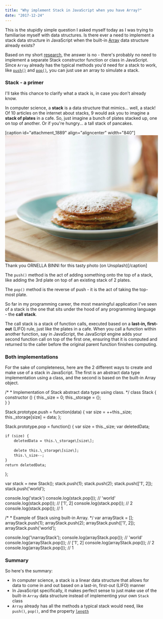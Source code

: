 ```yaml
---
title: "Why implement Stack in JavaScript when you have Array?"
date: "2017-12-24"
---
```


This is the stupidly simple question I asked myself today as I was trying to familiarise myself with data structures. Is there ever a need to implement a stack data structure in JavaScript when the built-in [Array](https://developer.mozilla.org/en-US/docs/Web/JavaScript/Reference/Global_Objects/Array) data structure already exists?

Based on my short [research](http://radar.oreilly.com/2014/03/stacks-in-javascript.html), the answer is no - there's probably no need to implement a separate Stack constructor function or class in JavaScript. Since `Array` already has the typical methods you'd need for a stack to work, like [`push()`](https://developer.mozilla.org/en-US/docs/Web/JavaScript/Reference/Global_Objects/Array/push) and [`pop()`](https://developer.mozilla.org/en-US/docs/Web/JavaScript/Reference/Global_Objects/Array/pop), you can just use an array to simulate a stack.

### Stack - a primer

I'll take this chance to clarify what a stack is, in case you don't already know.

In computer science, a **stack** is a data structure that mimics... well, a stack! Of 10 articles on the internet about stacks, 9 would ask you to imagine a **stack of plates** in a cafe. So, just imagine a bunch of plates stacked up, one on top of another. Or if you're hungry... a tall stack of pancakes.

\[caption id="attachment\_1889" align="aligncenter" width="840"\]![stack of pancakes metaphor for javascript stack data structure](images/ornella-binni-151618-e1514134636528-1024x849.jpg) Thank you ORNELLA BINNI for this tasty photo (on Unsplash)\[/caption\]

The `push()` method is the act of adding something onto the top of a stack, like adding the 3rd plate on top of an existing stack of 2 plates.

The `pop()` method is the reverse of push - it is the act of taking the top-most plate.

So far in my programming career, the most meaningful application I've seen of a stack is the one that sits under the hood of any programming language - the **call stack**.

The call stack is a stack of function calls, executed based on a **last-in, first-out** (LIFO) rule, just like the plates in a cafe. When you call a function within another function, say in JavaScript, the JavaScript engine adds your second function call on top of the first one, ensuring that it is computed and returned to the caller before the original parent function finishes computing.

### Both implementations

For the sake of completeness, here are the 2 different ways to create and make use of a stack in JavaScript. The first is an abstract data type implementation using a class, and the second is based on the built-in Array object.

/\*
 \* Implementation of Stack abstract data type using class.
 \*/
class Stack {
    constructor () {
        this.\_size = 0;
        this.\_storage = {};   
    }
}
 
Stack.prototype.push = function(data) {
    var size = ++this.\_size;
    this.\_storage\[size\] = data;
};
 
Stack.prototype.pop = function() {
    var size = this.\_size;
    var deletedData;
 
    if (size) {
        deletedData = this.\_storage\[size\];
 
        delete this.\_storage\[size\];
        this.\_size--;
    }
    return deletedData;
};

var stack = new Stack();
stack.push(1);
stack.push(2);
stack.push(\['1', 2\]);
stack.push('world');

console.log('stack')
console.log(stack.pop()); // 'world'
console.log(stack.pop()); // \['1', 2\]
console.log(stack.pop()); // 2
console.log(stack.pop()); // 1

/\*
 \* Example of Stack using built-in Array.
 \*/
var arrayStack = \[\];
arrayStack.push(1);
arrayStack.push(2);
arrayStack.push(\['1', 2\]);
arrayStack.push('world');

console.log('\\narrayStack');
console.log(arrayStack.pop()); // 'world'
console.log(arrayStack.pop()); // \['1', 2\]
console.log(arrayStack.pop()); // 2
console.log(arrayStack.pop()); // 1

### Summary

So here's the summary:

- In computer science, a stack is a linear data structure that allows for data to come in and out based on a last-in, first-out (LIFO) manner
- In JavaScript specifically, it makes perfect sense to just make use of the built-in `Array` data structure instead of implementing your own `Stack` class
- `Array` already has all the methods a typical stack would need, like `push()`, `pop()`, and the property [`length`](https://developer.mozilla.org/en-US/docs/Web/JavaScript/Reference/Global_Objects/Array/length)
